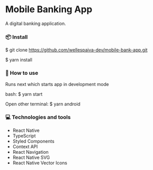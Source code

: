 # Mobile Banking App

A digital banking application.

### 📦 Install


$ git clone https://github.com/wellespaiva-dev/mobile-bank-app.git

$ yarn install


### 🔨 How to use

Runs next which starts app in development mode

bash: 
$ yarn start

Open other terminal: 
$ yarn android



### :computer: Technologies and tools

- React Native
- TypeScript
- Styled Components
- Context API
- React Navigation
- React Native SVG
- React Native Vector Icons
